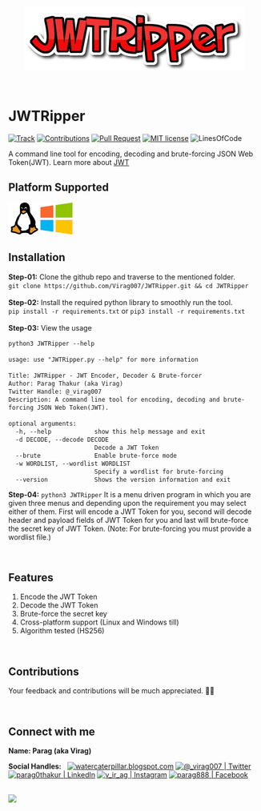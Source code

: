 <p align="center"><img alt="banner" src="https://github.com/Virag007/JWTRipper/blob/main/media/banner.png" /></p>
<br />

# JWTRipper

[![Track](https://img.shields.io/badge/Track-Progress-%23ff4da6)](https://github.com/Virag007/JWTRipper/releases)
[![Contributions](https://img.shields.io/badge/Contributions-Welcome-4DFF4D)](https://github.com/Virag007/JWTRipper/issues)
[![Pull Request](https://img.shields.io/badge/PRs-Welcome-ff471a)](https://github.com/Virag007/JWTRipper/pulls)
[![MIT license](https://img.shields.io/badge/Licence-MIT-ff3399)](https://github.com/Virag007/JWTRipper/blob/main/LICENSE)
![LinesOfCode](https://img.shields.io/badge/Lines%20%20of%20Code%20[LOC]-100%2B-%233390ff)

A command line tool for encoding, decoding and brute-forcing JSON Web Token(JWT). Learn more about <a href="https://jwt.io/introduction/">JWT</a>

## Platform Supported

<img align="left" alt="Linux" width="64px" height="64px" src="https://github.com/Virag007/Performance-Enhancer/blob/main/media/linux.png" />
<img align="left" alt="Linux" width="64px" height="64px" src="https://github.com/Virag007/Performance-Enhancer/blob/main/media/windows.png" />

<br />
<br />
<br />
<br />

## Installation

**Step-01:** Clone the github repo and traverse to the mentioned folder.
<br />
```git clone https://github.com/Virag007/JWTRipper.git && cd JWTRipper```
<br /><br />
**Step-02:** Install the required python library to smoothly run the tool.
<br /> 
```pip install -r requirements.txt``` or ```pip3 install -r requirements.txt```
<br /><br />
**Step-03:** View the usage
<br />
```
python3 JWTRipper --help

usage: use "JWTRipper.py --help" for more information

Title: JWTRipper - JWT Encoder, Decoder & Brute-forcer
Author: Parag Thakur (aka Virag)
Twitter Handle: @_virag007
Description: A command line tool for encoding, decoding and brute-forcing JSON Web Token(JWT).

optional arguments:
  -h, --help            show this help message and exit
  -d DECODE, --decode DECODE
                        Decode a JWT Token
  --brute               Enable brute-force mode
  -w WORDLIST, --wordlist WORDLIST
                        Specify a wordlist for brute-forcing
  --version             Shows the version information and exit

```


**Step-04:** ```python3 JWTRipper```
It is a menu driven program in which you are given three menus and depending upon the requirement you may select either of them. First will encode a JWT Token for you, second will decode header and payload fields of JWT Token for you and last will brute-force the secret key of JWT Token. (Note: For brute-forcing you must provide a wordlist file.)


<br />

## Features

1. Encode the JWT Token
2. Decode the JWT Token
3. Brute-force the secret key
4. Cross-platform support (Linux and Windows till)
5. Algorithm tested (HS256)

<br />

## Contributions

Your feedback and contributions will be much appreciated. :beers::beers:

<br />

## Connect with me
**Name: Parag (aka Virag)**
<br />

**Social Handles:** &nbsp;
[<img alt="watercaterpillar.blogspot.com" width="22px" src="https://raw.githubusercontent.com/iconic/open-iconic/master/svg/globe.svg" />](https://watercaterpillar.blogspot.com/)
[<img alt="@_virag007 | Twitter" width="22px" src="https://cdn.jsdelivr.net/npm/simple-icons@v3/icons/twitter.svg" />](https://twitter.com/_virag007)
[<img alt="parag0thakur | LinkedIn" width="22px" src="https://cdn.jsdelivr.net/npm/simple-icons@v3/icons/linkedin.svg" />](https://www.linkedin.com/in/parag0thakur/)
[<img alt="v_ir_ag | Instagram" width="22px" src="https://cdn.jsdelivr.net/npm/simple-icons@v3/icons/instagram.svg" />](https://www.instagram.com/v_ir_ag/)
[<img alt="parag888 | Facebook" width="22px" src="https://cdn.jsdelivr.net/npm/simple-icons@v3/icons/facebook.svg" />](https://www.facebook.com/parag888)

<br />
<img src="http://ForTheBadge.com/images/badges/made-with-python.svg" />
